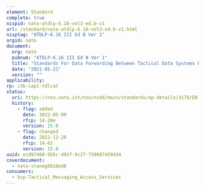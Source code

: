 ```yaml
---
element: Standard
complete: true
nispid: nato-atdlp-6.16-vol3-ed.b-v1
url: /standard/nato-atdlp-6.16-vol3-ed.b-v1.html
nisptag: "ATDLP-6.16 III Ed B Ver 1"
orgid: nato
document:
  org: nato
  pubnum: "ATDLP-6.16 III Ed B Ver 1"
  title: "Standards For Data Forwarding Between Tactical Data Systems Employing Link 22 And Tactical Data Systems Employing Link 11/11B"
  date: "2021-05-21"
  version: ""
applicability:
rp: c3b-cap1-tdlcat
status:
  uri: https://nso.nato.int/nso/nsdd/main/standards/ap-details/3178/EN
  history: 
    - flag: added
      date: 2022-05-09
      rfcp: 14-28e
      version: 15.0
    - flag: changed
      date: 2022-12-20
      rfcp: 14-62
      version: 15.0
uuid: ecd97460-5b5c-492f-9c2f-759687459434
coverdocument:
  - nato-stanag5616ed8
consumers:
  - bsp-Tactical_Messaging_Access_Services
---
```

